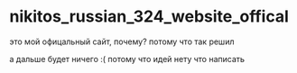 # nikitos_russian_324_website_offical

это мой офицальный сайт, почему? потому что так решил

а дальше будет ничего :( потому что идей нету что написать
